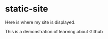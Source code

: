 # static-site
Here is where my site is displayed.


This is a demonstration of learning about Github
